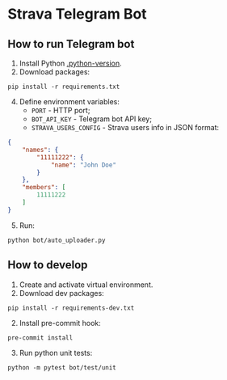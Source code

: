 # Strava Telegram Bot

## How to run Telegram bot

1. Install Python [.python-version](bot/.python-version).
3. Download packages:
```shell
pip install -r requirements.txt
```
4. Define environment variables:
   - `PORT` - HTTP port;
   - `BOT_API_KEY` - Telegram bot API key;
   - `STRAVA_USERS_CONFIG` - Strava users info in JSON format:
```json
{
    "names": {
        "11111222": {
            "name": "John Doe"
        }
    },
    "members": [
        11111222
    ]
}
```
5. Run:
```shell
python bot/auto_uploader.py
```

## How to develop

1. Create and activate virtual environment.
2. Download dev packages:
```shell
pip install -r requirements-dev.txt
```

2. Install pre-commit hook:
```shell
pre-commit install
```

3. Run python unit tests:
```shell
python -m pytest bot/test/unit
```
